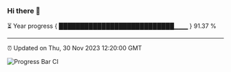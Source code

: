 ### Hi there 👋

⏳ Year progress { ███████████████████████████▁▁▁ } 91.37 %

---

⏰ Updated on Thu, 30 Nov 2023 12:20:00 GMT

![Progress Bar CI](https://github.com/liununu/liununu/workflows/Progress%20Bar%20CI/badge.svg)
